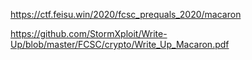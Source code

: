 https://ctf.feisu.win/2020/fcsc_prequals_2020/macaron

https://github.com/StormXploit/Write-Up/blob/master/FCSC/crypto/Write_Up_Macaron.pdf

